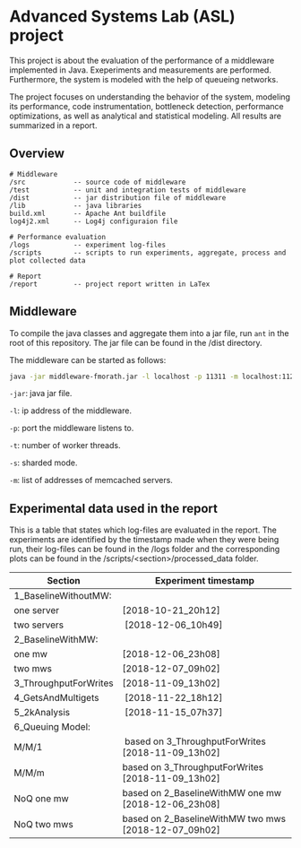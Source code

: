 # Advanced Systems Lab (ASL) project

This project is about the evaluation of the performance of a middleware implemented in Java. Exeperiments and measurements are performed. Furthermore, the system is modeled with the help of queueing networks.

The project focuses on understanding the behavior of the system, modeling its performance, code instrumentation, bottleneck detection, performance optimizations, as well as analytical and statistical modeling. All results are summarized in a report. 

## Overview 
```
# Middleware
/src            -- source code of middleware
/test           -- unit and integration tests of middleware         
/dist           -- jar distribution file of middleware
/lib            -- java libraries 
build.xml       -- Apache Ant buildfile
log4j2.xml      -- Log4j configuraion file

# Performance evaluation
/logs           -- experiment log-files
/scripts        -- scripts to run experiments, aggregate, process and plot collected data

# Report
/report         -- project report written in LaTex

```

## Middleware 
To compile the java classes and aggregate them into a jar file, run `ant` in the root of this repository. The jar file can be found in the /dist directory.

The middleware can be started as follows:
```sh
java -jar middleware-fmorath.jar -l localhost -p 11311 -m localhost:11211-t 64 -s true
```
`-jar`: java jar file. 

`-l`: ip address of the middleware.

`-p`: port the middleware listens to.

`-t`: number of worker threads.

`-s`: sharded mode.

`-m`: list of addresses of memcached servers.

## Experimental data used in the report
This is a table that states which log-files are evaluated in the report. The experiments are identified by the timestamp made when they were being run, their log-files can be found in the /logs folder and the corresponding plots can be found in the /scripts/\<section\>/processed_data folder.

| Section | Experiment timestamp|
| ------------- | ------------- |
| 1_BaselineWithoutMW: |  |
| one server | [2018-10-21_20h12] |
| two servers | [2018-12-06_10h49] |
| 2_BaselineWithMW: | |
| one mw | [2018-12-06_23h08] |
| two mws | [2018-12-07_09h02] | 
| 3_ThroughputForWrites | [2018-11-09_13h02] |
| 4_GetsAndMultigets | [2018-11-22_18h12] | 
| 5_2kAnalysis | [2018-11-15_07h37] | 
| 6_Queuing Model: | | 
| M/M/1 | based on 3_ThroughputForWrites [2018-11-09_13h02] |
| M/M/m | based on 3_ThroughputForWrites [2018-11-09_13h02] |
| NoQ one mw | based on 2_BaselineWithMW one mw [2018-12-06_23h08] |    
| NoQ two mws | based on 2_BaselineWithMW two mws [2018-12-07_09h02] | 

